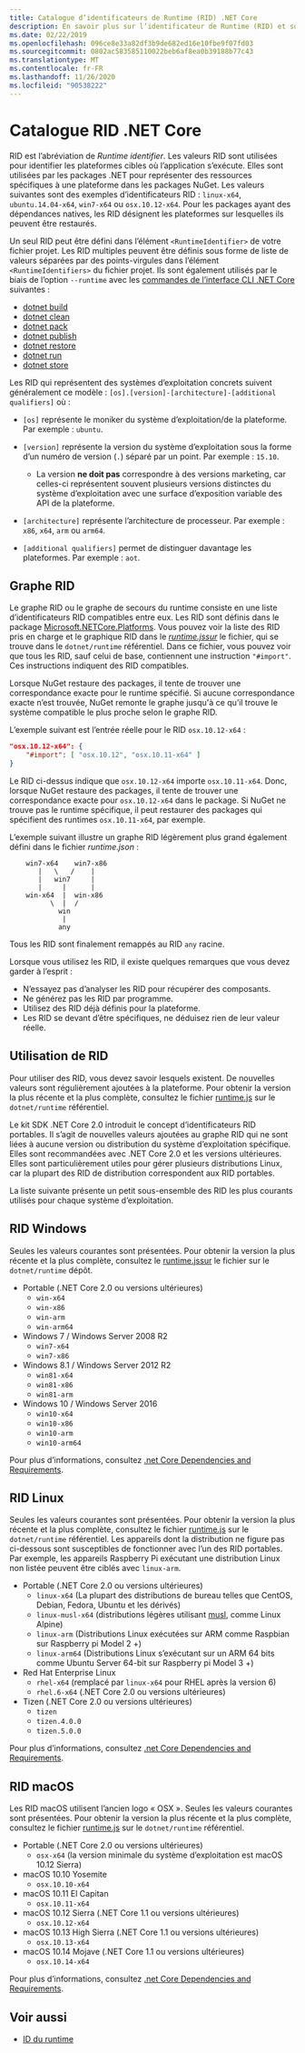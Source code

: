 ```yaml
---
title: Catalogue d’identificateurs de Runtime (RID) .NET Core
description: En savoir plus sur l’identificateur de Runtime (RID) et sur l’utilisation des RID dans .NET Core.
ms.date: 02/22/2019
ms.openlocfilehash: 096ce8e33a82df3b9de682ed16e10fbe9f07fd03
ms.sourcegitcommit: 0802ac583585110022beb6af8ea0b39188b77c43
ms.translationtype: MT
ms.contentlocale: fr-FR
ms.lasthandoff: 11/26/2020
ms.locfileid: "90538222"
---
```

# <a name="net-core-rid-catalog"></a>Catalogue RID .NET Core

RID est l’abréviation de *Runtime identifier*. Les valeurs RID sont utilisées pour identifier les plateformes cibles où l’application s’exécute.
Elles sont utilisées par les packages .NET pour représenter des ressources spécifiques à une plateforme dans les packages NuGet. Les valeurs suivantes sont des exemples d’identificateurs RID : `linux-x64`, `ubuntu.14.04-x64`, `win7-x64` ou `osx.10.12-x64`.
Pour les packages ayant des dépendances natives, les RID désignent les plateformes sur lesquelles ils peuvent être restaurés.

Un seul RID peut être défini dans l’élément `<RuntimeIdentifier>` de votre fichier projet. Les RID multiples peuvent être définis sous forme de liste de valeurs séparées par des points-virgules dans l’élément `<RuntimeIdentifiers>` du fichier projet. Ils sont également utilisés par le biais de l’option `--runtime` avec les [commandes de l’interface CLI .NET Core](./tools/index.md) suivantes :

- [dotnet build](./tools/dotnet-build.md)
- [dotnet clean](./tools/dotnet-clean.md)
- [dotnet pack](./tools/dotnet-pack.md)
- [dotnet publish](./tools/dotnet-publish.md)
- [dotnet restore](./tools/dotnet-restore.md)
- [dotnet run](./tools/dotnet-run.md)
- [dotnet store](./tools/dotnet-store.md)

Les RID qui représentent des systèmes d’exploitation concrets suivent généralement ce modèle : `[os].[version]-[architecture]-[additional qualifiers]` où :

- `[os]` représente le moniker du système d’exploitation/de la plateforme. Par exemple : `ubuntu`.

- `[version]` représente la version du système d’exploitation sous la forme d’un numéro de version (`.`) séparé par un point. Par exemple : `15.10`.

  - La version **ne doit pas** correspondre à des versions marketing, car celles-ci représentent souvent plusieurs versions distinctes du système d’exploitation avec une surface d’exposition variable des API de la plateforme.

- `[architecture]` représente l’architecture de processeur. Par exemple : `x86`, `x64`, `arm` ou `arm64`.

- `[additional qualifiers]` permet de distinguer davantage les plateformes. Par exemple : `aot`.

## <a name="rid-graph"></a>Graphe RID

Le graphe RID ou le graphe de secours du runtime consiste en une liste d’identificateurs RID compatibles entre eux. Les RID sont définis dans le package [Microsoft.NETCore.Platforms](https://www.nuget.org/packages/Microsoft.NETCore.Platforms/). Vous pouvez voir la liste des RID pris en charge et le graphique RID dans le [*runtime.jssur*](https://github.com/dotnet/runtime/blob/master/src/libraries/pkg/Microsoft.NETCore.Platforms/runtime.json) le fichier, qui se trouve dans le `dotnet/runtime` référentiel. Dans ce fichier, vous pouvez voir que tous les RID, sauf celui de base, contiennent une instruction `"#import"`. Ces instructions indiquent des RID compatibles.

Lorsque NuGet restaure des packages, il tente de trouver une correspondance exacte pour le runtime spécifié.
Si aucune correspondance exacte n’est trouvée, NuGet remonte le graphe jusqu'à ce qu’il trouve le système compatible le plus proche selon le graphe RID.

L’exemple suivant est l’entrée réelle pour le RID `osx.10.12-x64` :

```json
"osx.10.12-x64": {
    "#import": [ "osx.10.12", "osx.10.11-x64" ]
}
```

Le RID ci-dessus indique que `osx.10.12-x64` importe `osx.10.11-x64`. Donc, lorsque NuGet restaure des packages, il tente de trouver une correspondance exacte pour `osx.10.12-x64` dans le package. Si NuGet ne trouve pas le runtime spécifique, il peut restaurer des packages qui spécifient des runtimes `osx.10.11-x64`, par exemple.

L’exemple suivant illustre un graphe RID légèrement plus grand également défini dans le fichier *runtime.json* :

```
    win7-x64    win7-x86
       |   \   /    |
       |   win7     |
       |     |      |
    win-x64  |  win-x86
          \  |  /
            win
             |
            any
```

Tous les RID sont finalement remappés au RID `any` racine.

Lorsque vous utilisez les RID, il existe quelques remarques que vous devez garder à l’esprit :

- N’essayez pas d’analyser les RID pour récupérer des composants.
- Ne générez pas les RID par programme.
- Utilisez des RID déjà définis pour la plateforme.
- Les RID se devant d’être spécifiques, ne déduisez rien de leur valeur réelle.

## <a name="using-rids"></a>Utilisation de RID

Pour utiliser des RID, vous devez savoir lesquels existent. De nouvelles valeurs sont régulièrement ajoutées à la plateforme.
Pour obtenir la version la plus récente et la plus complète, consultez le fichier [runtime.js](https://github.com/dotnet/runtime/blob/master/src/libraries/pkg/Microsoft.NETCore.Platforms/runtime.json) sur le `dotnet/runtime` référentiel.

Le kit SDK .NET Core 2.0 introduit le concept d’identificateurs RID portables. Il s’agit de nouvelles valeurs ajoutées au graphe RID qui ne sont liées à aucune version ou distribution du système d’exploitation spécifique. Elles sont recommandées avec .NET Core 2.0 et les versions ultérieures. Elles sont particulièrement utiles pour gérer plusieurs distributions Linux, car la plupart des RID de distribution correspondent aux RID portables.

La liste suivante présente un petit sous-ensemble des RID les plus courants utilisés pour chaque système d’exploitation.

## <a name="windows-rids"></a>RID Windows

Seules les valeurs courantes sont présentées. Pour obtenir la version la plus récente et la plus complète, consultez le [runtime.jssur](https://github.com/dotnet/runtime/blob/master/src/libraries/pkg/Microsoft.NETCore.Platforms/runtime.json) le fichier sur le `dotnet/runtime` dépôt.

- Portable (.NET Core 2.0 ou versions ultérieures)
  - `win-x64`
  - `win-x86`
  - `win-arm`
  - `win-arm64`
- Windows 7 / Windows Server 2008 R2
  - `win7-x64`
  - `win7-x86`
- Windows 8.1 / Windows Server 2012 R2
  - `win81-x64`
  - `win81-x86`
  - `win81-arm`
- Windows 10 / Windows Server 2016
  - `win10-x64`
  - `win10-x86`
  - `win10-arm`
  - `win10-arm64`

Pour plus d’informations, consultez [.net Core Dependencies and Requirements](./install/windows.md#dependencies).

## <a name="linux-rids"></a>RID Linux

Seules les valeurs courantes sont présentées. Pour obtenir la version la plus récente et la plus complète, consultez le fichier [runtime.js](https://github.com/dotnet/runtime/blob/master/src/libraries/pkg/Microsoft.NETCore.Platforms/runtime.json) sur le `dotnet/runtime` référentiel. Les appareils dont la distribution ne figure pas ci-dessous sont susceptibles de fonctionner avec l’un des RID portables. Par exemple, les appareils Raspberry Pi exécutant une distribution Linux non listée peuvent être ciblés avec `linux-arm`.

- Portable (.NET Core 2.0 ou versions ultérieures)
  - `linux-x64` (La plupart des distributions de bureau telles que CentOS, Debian, Fedora, Ubuntu et les dérivés)
  - `linux-musl-x64` (distributions légères utilisant [musl](https://wiki.musl-libc.org/projects-using-musl.html), comme Linux Alpine)
  - `linux-arm` (Distributions Linux exécutées sur ARM comme Raspbian sur Raspberry pi Model 2 +)
  - `linux-arm64` (Distributions Linux s’exécutant sur un ARM 64 bits comme Ubuntu Server 64-bit sur Raspberry pi Model 3 +)
- Red Hat Enterprise Linux
  - `rhel-x64` (remplacé par `linux-x64` pour RHEL après la version 6)
  - `rhel.6-x64` (.NET Core 2.0 ou versions ultérieures)
- Tizen (.NET Core 2.0 ou versions ultérieures)
  - `tizen`
  - `tizen.4.0.0`
  - `tizen.5.0.0`

Pour plus d’informations, consultez [.net Core Dependencies and Requirements](./install/linux.md).

## <a name="macos-rids"></a>RID macOS

Les RID macOS utilisent l’ancien logo « OSX ». Seules les valeurs courantes sont présentées. Pour obtenir la version la plus récente et la plus complète, consultez le fichier [runtime.js](https://github.com/dotnet/runtime/blob/master/src/libraries/pkg/Microsoft.NETCore.Platforms/runtime.json) sur le `dotnet/runtime` référentiel.

- Portable (.NET Core 2.0 ou versions ultérieures)
  - `osx-x64` (la version minimale du système d’exploitation est macOS 10.12 Sierra)
- macOS 10.10  Yosemite
  - `osx.10.10-x64`
- macOS 10.11 El Capitan
  - `osx.10.11-x64`
- macOS 10.12 Sierra (.NET Core 1.1 ou versions ultérieures)
  - `osx.10.12-x64`
- macOS 10.13 High Sierra (.NET Core 1.1 ou versions ultérieures)
  - `osx.10.13-x64`
- macOS 10.14 Mojave (.NET Core 1.1 ou versions ultérieures)
  - `osx.10.14-x64`

Pour plus d’informations, consultez [.net Core Dependencies and Requirements](./install/macos.md#dependencies).

## <a name="see-also"></a>Voir aussi

- [ID du runtime](https://github.com/dotnet/runtime/blob/master/src/libraries/pkg/Microsoft.NETCore.Platforms/readme.md)

